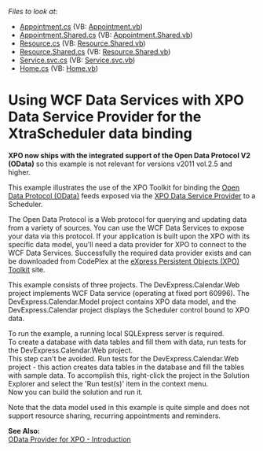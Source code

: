 <!-- default file list -->
*Files to look at*:

* [Appointment.cs](./CS/DevExpress.Calendar.Model/Appointment.cs) (VB: [Appointment.vb](./VB/DevExpress.Calendar.Model/Appointment.vb))
* [Appointment.Shared.cs](./CS/DevExpress.Calendar.Model/Appointment.Shared.cs) (VB: [Appointment.Shared.vb](./VB/DevExpress.Calendar.Model/Appointment.Shared.vb))
* [Resource.cs](./CS/DevExpress.Calendar.Model/Resource.cs) (VB: [Resource.Shared.vb](./VB/DevExpress.Calendar.Model/Resource.Shared.vb))
* [Resource.Shared.cs](./CS/DevExpress.Calendar.Model/Resource.Shared.cs) (VB: [Resource.Shared.vb](./VB/DevExpress.Calendar.Model/Resource.Shared.vb))
* [Service.svc.cs](./CS/DevExpress.Calendar.Web/Service.svc.cs) (VB: [Service.svc.vb](./VB/DevExpress.Calendar.Web/Service.svc.vb))
* [Home.cs](./CS/DevExpress.Calendar/Parts/Home.cs) (VB: [Home.vb](./VB/DevExpress.Calendar/Parts/Home.vb))
<!-- default file list end -->
# Using WCF Data Services with XPO Data Service Provider for the XtraScheduler data binding


<p><strong>XPO now ships with the integrated suppor</strong><strong>t of the Open Data Protocol V2 (OData)</strong> so this example is not relevant for versions v2011 vol.2.5 and higher.</p><p>This example illustrates the use of the XPO Toolkit for binding the <a href="http://www.odata.org/"><u>Open Data Protocol (OData)</u></a> feeds exposed via the <a href="http://xpo.codeplex.com/"><u>XPO Data Service Provider</u></a> to a Scheduler.</p><p>The Open Data Protocol is a Web protocol for querying and updating data from a variety of sources. You can use the WCF Data Services to expose your data via this protocol. If your application is built upon the XPO with its specific data model, you'll need a data provider for XPO to connect to the WCF Data Services. Successfully the required data provider exists and can be downloaded from CodePlex at the <a href="http://xpo.codeplex.com/"><u>eXpress Persistent Objects (XPO) Toolkit</u></a> site. </p><p>This example consists of three projects. The DevExpress.Calendar.Web project implements WCF Data service (operating at fixed port 60996). The DevExpress.Calendar.Model project contains XPO data model, and the DevExpress.Calendar project displays the Scheduler control bound to XPO data. </p><p>To run the example, a running local SQLExpress server is required. <br />
To create a database with data tables and fill them with data, run tests for the DevExpress.Calendar.Web project.<br />
This step can't be avoided. Run tests for the DevExpress.Calendar.Web project - this action creates data tables in the database and fill the tables with sample data. To accomplish this, right-click the project in the Solution Explorer and select the 'Run test(s)' item in the context menu.<br />
Now you can build the solution and run it.</p><p>Note that the data model used in this example is quite simple and does not support resource sharing, recurring appointments and reminders.</p><p><strong>See Also:</strong><br />
<a href="http://community.devexpress.com/blogs/theonewith/archive/2010/05/21/odata-data-service-provider-for-xpo.aspx"><u>OData Provider for XPO - Introduction</u></a></p>

<br/>


